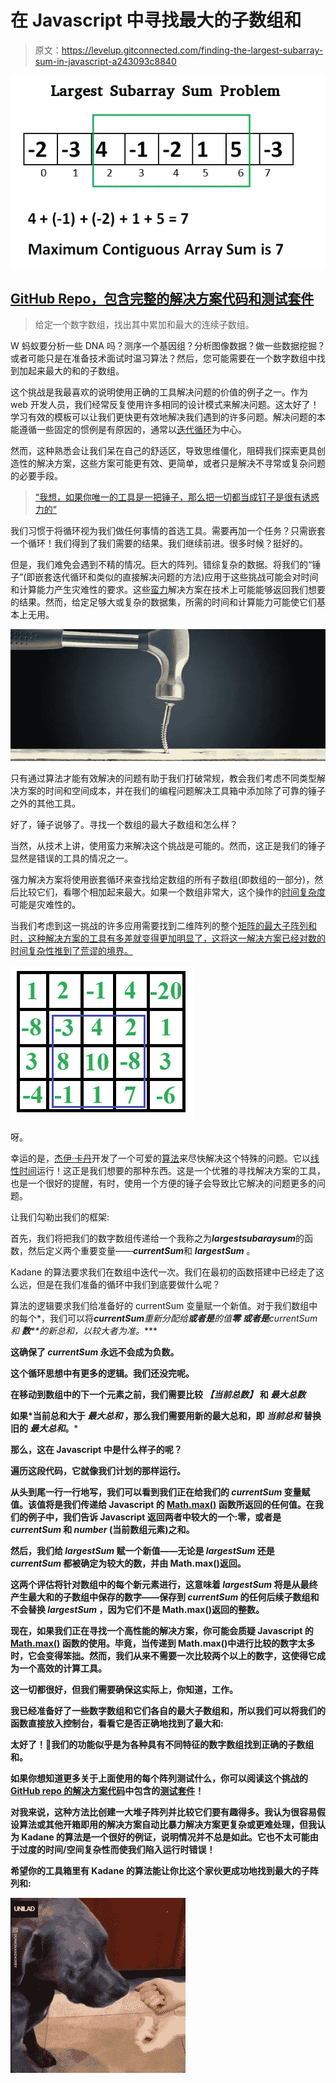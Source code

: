# 在 Javascript 中寻找最大的子数组和

> 原文：<https://levelup.gitconnected.com/finding-the-largest-subarray-sum-in-javascript-a243093c8840>

![](img/890cf55ac9d4e7feb5be68d9fedfc983.png)

## [GitHub Repo，包含完整的解决方案代码和测试套件](https://github.com/noamsauerutley/largest-subarray-sum)

> 给定一个数字数组，找出其中累加和最大的连续子数组。

W 蚂蚁要分析一些 DNA 吗？测序一个基因组？分析图像数据？做一些数据挖掘？或者可能只是在准备技术面试时温习算法？然后，您可能需要在一个数字数组中找到加起来最大的和的子数组。

这个挑战是我最喜欢的说明使用正确的工具解决问题的价值的例子之一。作为 web 开发人员，我们经常反复使用许多相同的设计模式来解决问题。这太好了！学习有效的模板可以让我们更快更有效地解决我们遇到的许多问题。解决问题的本能遵循一些固定的惯例是有原因的，通常以[迭代循环](https://developer.mozilla.org/en-US/docs/Web/JavaScript/Guide/Loops_and_iteration)为中心。

然而，这种熟悉会让我们呆在自己的舒适区，导致思维僵化，阻碍我们探索更具创造性的解决方案，这些方案可能更有效、更简单，或者只是解决不寻常或复杂问题的必要手段。

> [“我想，如果你唯一的工具是一把锤子，那么把一切都当成钉子是很有诱惑力的”](https://en.wikipedia.org/wiki/Law_of_the_instrument)

我们习惯于将循环视为我们做任何事情的首选工具。需要再加一个任务？只需嵌套一个循环！我们得到了我们需要的结果。我们继续前进。很多时候？挺好的。

但是，我们难免会遇到不精的情况。巨大的阵列。错综复杂的数据。将我们的“锤子”(即嵌套迭代循环和类似的直接解决问题的方法)应用于这些挑战可能会对时间和计算能力产生灾难性的要求。这些[蛮力](https://en.wikipedia.org/wiki/Brute-force_search)解决方案在技术上可能能够返回我们想要的结果。然而，给定足够大或复杂的数据集，所需的时间和计算能力可能使它们基本上无用。

![](img/9112a7859fda4d80de2d7fb9173f58ab.png)

只有通过算法才能有效解决的问题有助于我们打破常规，教会我们考虑不同类型解决方案的时间和空间成本，并在我们的编程问题解决工具箱中添加除了可靠的锤子之外的其他工具。

好了，锤子说够了。寻找一个数组的最大子数组和怎么样？

当然，从技术上讲，使用蛮力来解决这个挑战是可能的。然而，这正是我们的锤子显然是错误的工具的情况之一。

强力解决方案将使用嵌套循环来查找给定数组的所有子数组(即数组的一部分)，然后比较它们，看哪个相加起来最大。如果一个数组非常大，这个操作的[时间复杂度](https://www.hackerearth.com/practice/basic-programming/complexity-analysis/time-and-space-complexity/tutorial/)可能是灾难性的。

当我们考虑到这一挑战的许多应用需要找到二维阵列的整个[矩阵的最大子阵列和时，这种解决方案的工具有多差就变得更加明显了，这将这一解决方案已经对数的时间复杂性推到了荒谬的境界。](https://www.geeksforgeeks.org/maximum-sum-rectangle-in-a-2d-matrix-dp-27/)

![](img/26471f0378251311c936f152adad5282.png)

呀。

幸运的是，[杰伊·卡丹](https://en.wikipedia.org/wiki/Joseph_Born_Kadane)开发了一个可爱的[算法](https://en.wikipedia.org/wiki/Maximum_subarray_problem#Kadane's_algorithm)来尽快解决这个特殊的问题。它以[线性时间](https://en.wikipedia.org/wiki/Time_complexity#Linear_time)运行！这正是我们想要的那种东西。这是一个优雅的寻找解决方案的工具，也是一个很好的提醒，有时，使用一个方便的锤子会导致比它解决的问题更多的问题。

让我们勾勒出我们的框架:

首先，我们将把我们的数字数组传递给一个我称之为***largestsubaraysum***的函数，然后定义两个重要变量——***currentSum***和 ***largestSum*** 。

Kadane 的算法要求我们在数组中迭代一次。我们在最初的函数搭建中已经走了这么远，但是在我们准备的循环中我们到底要做什么呢？

算法的逻辑要求我们给准备好的 currentSum 变量赋一个新值。对于我们数组中的每个*，我们可以将***currentSum****重新分配给**或者是**的值**零** **或者是**currentSum 和 ***数*****的新总和，以较大者为准。****

**这确保了 ***currentSum*** 永远不会成为负数。**

**这个循环思想中有更多的逻辑。我们还没完呢。**

**在移动到数组中的下一个元素之前，我们需要比较 ***【当前总数】*** 和 ***最大总数*****

**如果*当前总和大于 ***最大总和*** ，那么我们需要用新的最大总和，即 ***当前总和*** 替换旧的 ***最大总和*。*****

**那么，这在 Javascript 中是什么样子的呢？**

**遍历这段代码，它就像我们计划的那样运行。**

**从头到尾一行一行地写，我们可以看到我们正在给我们的 ***currentSum*** 变量赋值。该值将是我们传递给 Javascript 的 [Math.max()](https://www.geeksforgeeks.org/math-max-javascript/) 函数所返回的任何值。在我们的例子中，我们告诉 Javascript 返回两者中较大的一个:零，或者是 ***currentSum*** 和 ***number*** (当前数组元素)之和。**

**然后，我们给 ***largestSum*** 赋一个新值——无论是 ***largestSum*** 还是 ***currentSum*** 都被确定为较大的数，并由 Math.max()返回。**

**这两个评估将针对数组中的每个新元素进行，这意味着 ***largestSum*** 将是从最终产生最大和的子数组中保存的数字——保存到 ***currentSum*** 的任何后续子数组和不会替换 ***largestSum*** ，因为它们不是 Math.max()返回的整数。**

**现在，如果我们正在寻找一个高性能的解决方案，你可能会质疑 Javascript 的 [Math.max()](https://www.geeksforgeeks.org/math-max-javascript/) 函数的使用。毕竟，当传递到 Math.max()中进行比较的数字太多时，它会变得笨拙。然而，我们从来不需要一次比较两个以上的数字，这使得它成为一个高效的计算工具。**

**这一切都很好，但我们需要确保这实际上，你知道，工作。**

**我已经准备好了一些数字数组和它们各自的最大子数组和，所以我们可以将我们的函数直接放入控制台，看看它是否正确地找到了最大和:**

**太好了！🌟我们的功能似乎是为各种具有不同特征的数字数组找到正确的子数组和。**

**如果你想知道更多关于上面使用的每个阵列测试什么，你可以阅读这个挑战的 [GitHub repo 的解决方案代码](https://github.com/noamsauerutley/largest-subarray-sum)中包含的[测试套件](https://github.com/noamsauerutley/largest-subarray-sum/blob/master/test/largestSubarraySum.spec.js)！**

**对我来说，这种方法比创建一大堆子阵列并比较它们要有趣得多。我认为很容易假设算法或其他开箱即用的解决方案自动比暴力解决方案更复杂或更难处理，但我认为 Kadane 的算法是一个很好的例证，说明情况并不总是如此。它也不太可能由于过度的时间/空间复杂性而使我们陷入运行时错误！**

**希望你的工具箱里有 Kadane 的算法能让你比这个家伙更成功地找到最大的子阵列和:**

**![](img/1eb3e71e4b7790e53d3103728b15d5e6.png)**